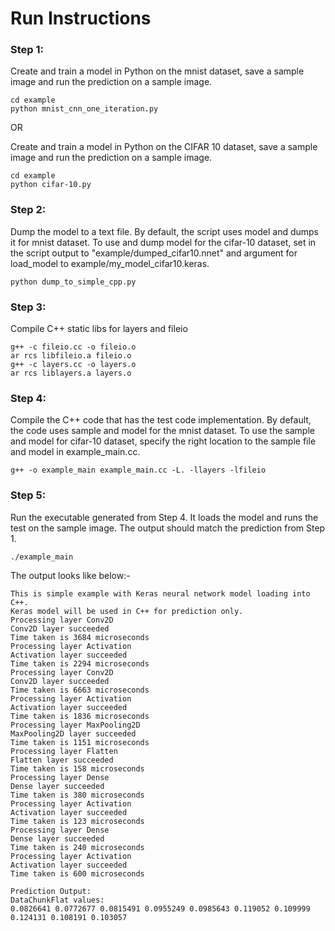 # Run Instructions

### Step 1: 
Create and train a model in Python on the mnist dataset, save a sample image and run the prediction on a sample image.
```
cd example
python mnist_cnn_one_iteration.py
```

OR


Create and train a model in Python on the CIFAR 10 dataset, save a sample image and run the prediction on a sample image.
```
cd example
python cifar-10.py
```

### Step 2: 
Dump the model to a text file. By default, the script uses model and dumps it for mnist dataset. To use and dump model for the cifar-10 dataset, set in the script output to "example/dumped_cifar10.nnet" and argument for load_model to example/my_model_cifar10.keras. 
```
python dump_to_simple_cpp.py
```

### Step 3:
Compile C++ static libs for layers and fileio
```
g++ -c fileio.cc -o fileio.o
ar rcs libfileio.a fileio.o
g++ -c layers.cc -o layers.o
ar rcs liblayers.a layers.o
```

### Step 4: 
Compile the C++ code that has the test code implementation. By default, the code uses sample and model for the mnist dataset. To use the sample and model for cifar-10 dataset, specify the right location to the sample file and model in example_main.cc.
```
g++ -o example_main example_main.cc -L. -llayers -lfileio
```

### Step 5: 
Run the executable generated from Step 4. It loads the model and runs the test on the sample image. The output should match the prediction from Step 1.
```
./example_main
```
The output looks like below:-
```
This is simple example with Keras neural network model loading into C++.
Keras model will be used in C++ for prediction only.
Processing layer Conv2D
Conv2D layer succeeded
Time taken is 3684 microseconds
Processing layer Activation
Activation layer succeeded
Time taken is 2294 microseconds
Processing layer Conv2D
Conv2D layer succeeded
Time taken is 6663 microseconds
Processing layer Activation
Activation layer succeeded
Time taken is 1836 microseconds
Processing layer MaxPooling2D
MaxPooling2D layer succeeded
Time taken is 1151 microseconds
Processing layer Flatten
Flatten layer succeeded
Time taken is 158 microseconds
Processing layer Dense
Dense layer succeeded
Time taken is 380 microseconds
Processing layer Activation
Activation layer succeeded
Time taken is 123 microseconds
Processing layer Dense
Dense layer succeeded
Time taken is 240 microseconds
Processing layer Activation
Activation layer succeeded
Time taken is 600 microseconds

Prediction Output:
DataChunkFlat values:
0.0826641 0.0772677 0.0815491 0.0955249 0.0985643 0.119052 0.109999 0.124131 0.108191 0.103057
```